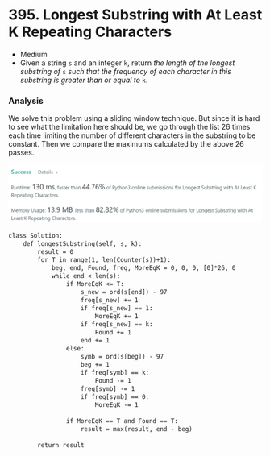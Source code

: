 # 395. Longest Substring with At Least K Repeating Characters

* Medium
* Given a string `s` and an integer `k`, return _the length of the longest substring of_ `s` _such that the frequency of each character in this substring is greater than or equal to_ `k`.

### Analysis

We solve this problem using a sliding window technique. But since it is hard to see what the limitation here should be, we go through the list 26 times each time limiting the number of different characters in the substring to be constant. Then we compare the maximums calculated by the above 26 passes.&#x20;

![](<../../.gitbook/assets/image (16) (1).png>)

```
class Solution:
    def longestSubstring(self, s, k):
        result = 0
        for T in range(1, len(Counter(s))+1):
            beg, end, Found, freq, MoreEqK = 0, 0, 0, [0]*26, 0
            while end < len(s):
                if MoreEqK <= T:
                    s_new = ord(s[end]) - 97
                    freq[s_new] += 1
                    if freq[s_new] == 1:
                        MoreEqK += 1
                    if freq[s_new] == k:
                        Found += 1
                    end += 1
                else:
                    symb = ord(s[beg]) - 97
                    beg += 1
                    if freq[symb] == k:
                        Found -= 1
                    freq[symb] -= 1
                    if freq[symb] == 0:
                        MoreEqK -= 1
                            
                if MoreEqK == T and Found == T:
                    result = max(result, end - beg)
                    
        return result
```
